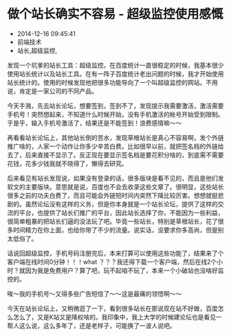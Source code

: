 # 做个站长确实不容易 - 超级监控使用感慨
- 2014-12-16 09:45:41
- 前端技术
- 站长,超级监控,

<!--markdown-->发现一个坑爹的站长工具：超级监控。在百度统计一直很稳定的时候，我基本很少使用站长统计以及站长工具。在有一阵子百度统计老出问题的时候，我才开始使用站长统计的。使用的时候发现他把很多功能导向了一个叫超级监控的网站。不用说，肯定是一家公司的不同产品。


<!--more-->


今天手溅，先去站长论坛，想要签到，签到不了，发现提示我需要激活，激活需要手机号！突然想起来，不知道什么时候开始，没有手机激活的帐号开始受到限制。于是乎，输入手机号激活了，结果还是不能签到！浪费感情嘛～～

再看看站长论坛上，其他站长倒的苦水，发现草根站长是真心不容易啊，发个外链推广啥的，人家一个动作让你多少辛苦白费。比如很早以前，就把签名档的外链给去了，后来直接不显示了。反正现在要显示签名档是要花积分啥的，到底需不需要花钱，花多少钱我就不晓得了，懒得去研究。

后来看见有站长发现说，如果没有登录的话，很多版块是看不见的，而且是他们发软文的主要版块。意思就是说，百度也不会去收录这些文章了。很明显，这些站长很多之前的功夫白费了，而且可能会外链短时间内突然下降比较厉害。想想就挺悲剧的。虽然论坛没有这样的义务，但是你本身就是一个站长论坛，提供了这样的交流的平台，也提供了站长们推广的平台，因此站长选择了你，不能因为一些利益，很简单粗暴的把站长们逼的没法玩了吧。毕竟一些站长，特别是草根站长，花了很多时间精力在你上面，也给你带了不少的流量。说实话，没要求你多高尚，但是别太低俗了。

话说回超级监控，手机号码注册完后，本来打算可以使用这些功能了，结果来了个客户端在线时间0分钟！！！what ？？？我还得下载一个客户端，然后在线2个小时？就因为我是免费用户？算了吧，玩不起咱不玩了，本来一个小破站也没啥好监控的。

唉～我的手机号～又得多些广告短信了～～这是最痛的领悟啊～～

今天在站长论坛上，又稍微逛了一下，看到很多站长在那说现在站不好做，百度怎么怎么了，又是K站又是降权啥的。我印象中，我上大学的时候建论坛也是看见一帮人这么说，这么多年了，还是老样子，可能换了一波人说吧。
